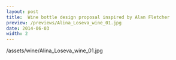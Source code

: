```yaml
---
layout: post
title:  Wine bottle design proposal inspired by Alan Fletcher
preview: /previews/Alina_Loseva_wine_01.jpg
date: 2014-06-03
width: 2
---
```

/assets/wine/Alina_Loseva_wine_01.jpg
